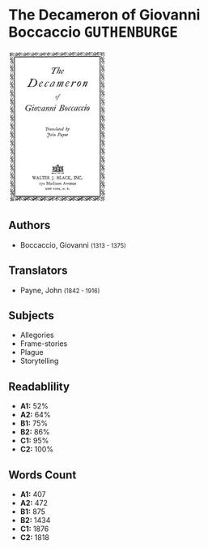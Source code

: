 # The Decameron of Giovanni Boccaccio <kbd>GUTHENBURGE</kbd>

![](./cover.medium.jpg "")

## Authors


 - Boccaccio, Giovanni <small>(1313 - 1375)</small>

## Translators


 - Payne, John <small>(1842 - 1916)</small>

## Subjects


 - Allegories
 - Frame-stories
 - Plague
 - Storytelling

## Readablility


 - **A1:** 52%
 - **A2:** 64%
 - **B1:** 75%
 - **B2:** 86%
 - **C1:** 95%
 - **C2:** 100%

## Words Count


 - **A1:** 407
 - **A2:** 472
 - **B1:** 875
 - **B2:** 1434
 - **C1:** 1876
 - **C2:** 1818
